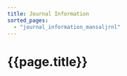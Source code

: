 ```yaml
---
title: Journal Information
sorted_pages:
  - "journal_information_mansaljrnl"
---
```

# {{page.title}}
